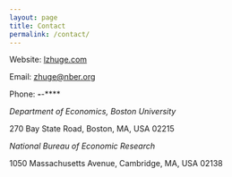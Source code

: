 ```yaml
---
layout: page
title: Contact
permalink: /contact/
---
```


Website: [lzhuge.com]

Email: [zhuge@nber.org]

Phone: ***-***-****

*Department of Economics, Boston University*

270 Bay State Road, Boston, MA, USA 02215

*National Bureau of Economic Research*

1050 Massachusetts Avenue, Cambridge, MA, USA 02138

[lzhuge.com]: https://lzhuge.com

[zhuge@nber.org]: mailto:zhuge@nber.org
